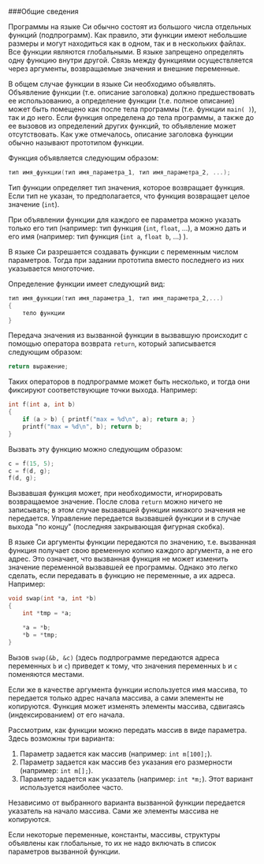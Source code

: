 ###Общие сведения

Программы на языке Си обычно состоят из большого числа отдельных функций (подпрограмм). Как правило, эти функции имеют небольшие размеры и могут находиться как в одном, так и в нескольких файлах. Все функции являются глобальными. В языке запрещено определять одну функцию внутри другой. Связь между функциями осуществляется через аргументы, возвращаемые значения и внешние переменные.

В общем случае функции в языке Си необходимо объявлять. Объявление функции (т.е. описание заголовка) должно предшествовать ее использованию, а определение функции (т.е. полное описание) может быть помещено как после тела программы (т.е. функции `main( )`), так и до него. Если функция определена до тела программы, а также до ее вызовов из определений других функций, то объявление может отсутствовать. Как уже отмечалось, описание заголовка функции обычно называют прототипом функции.

Функция объявляется следующим образом:

```c
тип имя_функции(тип имя_параметра_1, тип имя_параметра_2, ...);
```

Тип функции определяет тип значения, которое возвращает функция. Если тип не указан, то предполагается, что функция возвращает целое значение (`int`).

При объявлении функции для каждого ее параметра можно указать только его тип (например: тип функция (`int`, `float`, ...), а можно дать и его имя (например: тип функция (`int а`, `float b`, ...) ).

В языке Си разрешается создавать функции с переменным числом параметров. Тогда при задании прототипа вместо последнего из них указывается многоточие.

Определение функции имеет следующий вид:

```c
тип имя_функции(тип имя_параметра_1, тип имя_параметра_2,...)
{
    тело функции
}
```

Передача значения из вызванной функции в вызвавшую происходит с помощью оператора возврата `return`, который записывается следующим образом:

```c
return выражение;
```

Таких операторов в подпрограмме может быть несколько, и тогда они фиксируют соответствующие точки выхода. Например:

```c
int f(int a, int b)
{
    if (a > b) { printf("max = %d\n", a); return a; }
    printf("max = %d\n", b); return b;
}
```

Вызвать эту функцию можно следующим образом:

```c
c = f(15, 5);
c = f(d, g);
f(d, g);
```

Вызвавшая функция может, при необходимости, игнорировать возвращаемое значение. После слова `return` можно ничего не записывать; в этом случае вызвавшей функции никакого значения не передается. Управление передается вызвавшей функции и в случае выхода "по концу" (последняя закрывающая фигурная скобка).

В языке Си аргументы функции передаются по значению, т.е. вызванная функция получает свою временную копию каждого аргумента, а не его адрес. Это означает, что вызванная функция не может изменить значение переменной вызвавшей ее программы. Однако это легко сделать, если передавать в функцию не переменные, а их адреса. Например:

```c
void swap(int *a, int *b)
{
    int *tmp = *a;

    *a = *b;
    *b = *tmp;
}
```

Вызов `swap(&b, &c)` (здесь подпрограмме передаются адреса переменных `b` и `с`) приведет к тому, что значения переменных `b` и `c` поменяются местами.

Если же в качестве аргумента функции используется имя массива, то передается только адрес начала массива, а сами элементы не копируются. Функция может изменять элементы массива, сдвигаясь (индексированием) от его начала.

Рассмотрим, как функции можно передать массив в виде параметра. Здесь возможны три варианта:

1.  Параметр задается как массив (например: `int m[100];`).
2.  Параметр задается как массив без указания его размерности (например: `int m[];`).
3.  Параметр задается как указатель (например: `int *m;`). Этот вариант используется наиболее часто.

Независимо от выбранного варианта вызванной функции передается указатель на начало массива. Сами же элементы массива не копируются.

Если некоторые переменные, константы, массивы, структуры объявлены как глобальные, то их не надо включать в список параметров вызванной функции.
